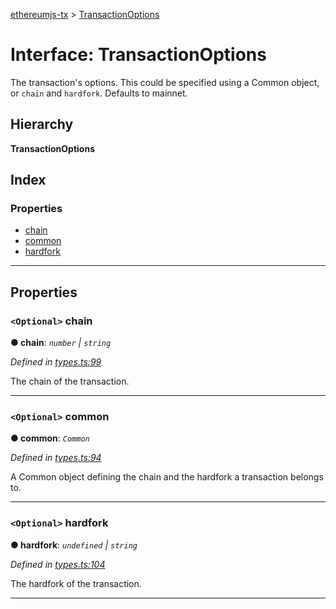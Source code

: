 [ethereumjs-tx](../README.md) > [TransactionOptions](../interfaces/transactionoptions.md)

# Interface: TransactionOptions

The transaction's options. This could be specified using a Common object, or `chain` and `hardfork`. Defaults to mainnet.

## Hierarchy

**TransactionOptions**

## Index

### Properties

* [chain](transactionoptions.md#chain)
* [common](transactionoptions.md#common)
* [hardfork](transactionoptions.md#hardfork)

---

## Properties

<a id="chain"></a>

### `<Optional>` chain

**● chain**: *`number` \| `string`*

*Defined in [types.ts:99](https://github.com/ethereumjs/ethereumjs-tx/blob/eece5af/src/types.ts#L99)*

The chain of the transaction.

___
<a id="common"></a>

### `<Optional>` common

**● common**: *`Common`*

*Defined in [types.ts:94](https://github.com/ethereumjs/ethereumjs-tx/blob/eece5af/src/types.ts#L94)*

A Common object defining the chain and the hardfork a transaction belongs to.

___
<a id="hardfork"></a>

### `<Optional>` hardfork

**● hardfork**: *`undefined` \| `string`*

*Defined in [types.ts:104](https://github.com/ethereumjs/ethereumjs-tx/blob/eece5af/src/types.ts#L104)*

The hardfork of the transaction.

___

